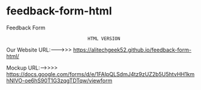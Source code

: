 # feedback-form-html
Feedback Form

                                  HTML VERSION
Our Website URL:--->>>   https://alitechgeek52.github.io/feedback-form-html/

Mockup URL:-->>>>        https://docs.google.com/forms/d/e/1FAIpQLSdmJ4tz9zUZ2b5U5htvHH1kmhNlVO-oe6hS90T1G3zqgTDTqw/viewform
